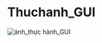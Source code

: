 # Thuchanh_GUI
![ảnh_thực hành_GUI](https://github.com/Nguyen-Ban/Thuchanh_GUI/assets/125519741/25c5a0be-21c3-4d02-b952-af3c744df9da)
